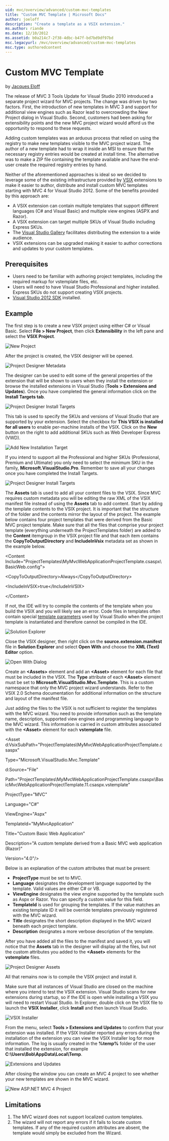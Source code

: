 ```yaml
---
uid: mvc/overview/advanced/custom-mvc-templates
title: "Custom MVC Template | Microsoft Docs"
author: joeloff
description: "Create a template as a VSIX extension."
ms.author: riande
ms.date: 12/10/2012
ms.assetid: b0a214c7-2f38-4dbc-b47f-bd7bd9df97bd
msc.legacyurl: /mvc/overview/advanced/custom-mvc-templates
msc.type: authoredcontent
---
```

# Custom MVC Template

by [Jacques Eloff](https://github.com/joeloff)

The release of MVC 3 Tools Update for Visual Studio 2010 introduced a separate project wizard for MVC projects. The change was driven by two factors. First, the introduction of new templates in MVC 3 and support for additional view engines such as Razor lead to overcrowding the New Project dialog in Visual Studio. Second, customers had been asking for extensibility points and the new MVC project wizard would afford us the opportunity to respond to these requests.

Adding custom templates was an arduous process that relied on using the registry to make new templates visible to the MVC project wizard. The author of a new template had to wrap it inside an MSI to ensure that the necessary registry entries would be created at install time. The alternative was to make a ZIP file containing the template available and have the end-user create the required registry entries by hand.

Neither of the aforementioned approaches is ideal so we decided to leverage some of the existing infrastructure provided by [VSIX](https://msdn.microsoft.com/library/ff363239.aspx) extensions to make it easier to author, distribute and install custom MVC templates starting with MVC 4 for Visual Studio 2012. Some of the benefits provided by this approach are:

- A VSIX extension can contain multiple templates that support different languages (C# and Visual Basic) and multiple view engines (ASPX and Razor).
- A VSIX extension can target multiple SKUs of Visual Studio including Express SKUs.
- The [Visual Studio Gallery](https://visualstudiogallery.msdn.microsoft.com/) facilitates distributing the extension to a wide audience.
- VSIX extensions can be upgraded making it easier to author corrections and updates to your custom templates.

## Prerequisites

- Users need to be familiar with authoring project templates, including the required markup for vstemplate files, etc.
- Users will need to have Visual Studio Professional and higher installed. Express SKUs do not support creating VSIX projects.
- [Visual Studio 2012 SDK](https://www.microsoft.com/download/details.aspx?id=30668) installed.

## Example

The first step is to create a new VSIX project using either C# or Visual Basic. Select **File > New Project**, then click **Extensibility** in the left pane and select the **VSIX Project**.

![New Project](custom-mvc-templates/_static/image1.jpg)

After the project is created, the VSIX designer will be opened.

![Project Designer Metadata](custom-mvc-templates/_static/image2.jpg)

The designer can be used to edit some of the general properties of the extension that will be shown to users when they install the extension or browse the installed extensions in Visual Studio (**Tools > Extensions and Updates**). Once you have completed the general information click on the **Install Targets tab**.

![Project Designer Install Targets](custom-mvc-templates/_static/image3.jpg)

This tab is used to specify the SKUs and versions of Visual Studio that are supported by your extension. Select the checkbox for **This VSIX is installed for all users** to enable per-machine installs of the VSIX. Click on the **New** button on the right to add additional SKUs such as Web Developer Express (VWD).

![Add New Installation Target](custom-mvc-templates/_static/image4.jpg)

If you intend to support all the Professional and higher SKUs (Professional, Premium and Ultimate) you only need to select the minimum SKU in the family, **Microsoft.VisualStudio.Pro**. Remember to save all your changes once you have completed the Install Targets.

![Project Designer Install Targets](custom-mvc-templates/_static/image5.jpg)

The **Assets** tab is used to add all your content files to the VSIX. Since MVC requires custom metadata you will be editing the raw XML of the VSIX manifest file instead of using the **Assets** tab to add content. Start by adding the template contents to the VSIX project. It is important that the structure of the folder and the contents mirror the layout of the project. The example below contains four project templates that were derived from the Basic MVC project template. Make sure that all the files that comprise your project template (everything underneath the ProjectTemplates folder) are added to the **Content** itemgroup in the VSIX project file and that each item contains the **CopyToOutputDirectory** and **IncludeInVsix** metadata set as shown in the example below.

&lt;Content Include=&quot;ProjectTemplates\MyMvcWebApplicationProjectTemplate.csaspx\BasicWeb.config&quot;&gt;

&lt;CopyToOutputDirectory&gt;Always&lt;/CopyToOutputDirectory&gt;

&lt;IncludeInVSIX&gt;true&lt;/IncludeInVSIX&gt;

&lt;/Content&gt;

If not, the IDE will try to compile the contents of the template when you build the VSIX and you will likely see an error. Code files in templates often contain special [template parameters](https://msdn.microsoft.com/library/eehb4faa(v=vs.110).aspx) used by Visual Studio when the project template is instantiated and therefore cannot be compiled in the IDE.

![Solution Explorer](custom-mvc-templates/_static/image6.jpg)

Close the VSIX designer, then right click on the **source.extension.manifest** file in **Solution Explorer** and select **Open With** and choose the **XML (Text) Editor** option.

![Open With Dialog](custom-mvc-templates/_static/image7.jpg)

Create an **&lt;Assets&gt;** element and add an **&lt;Asset&gt;** element for each file that must be included in the VSIX. The **Type** attribute of each **&lt;Asset&gt;** element must be set to **Microsoft.VisualStudio.Mvc.Template**. This is a custom namespace that only the MVC project wizard understands. Refer to the VSIX 2.0 Schema documentation for additional information on the structure and layout of the manifest file.

Just adding the files to the VSIX is not sufficient to register the templates with the MVC wizard. You need to provide information such as the template name, description, supported view engines and programming language to the MVC wizard. This information is carried in custom attributes associated with the **&lt;Asset&gt;** element for each **vstemplate** file.

&lt;Asset d:VsixSubPath=&quot;ProjectTemplates\MyMvcWebApplicationProjectTemplate.csaspx&quot;

Type=&quot;Microsoft.VisualStudio.Mvc.Template&quot;

d:Source=&quot;File&quot;

Path=&quot;ProjectTemplates\MyMvcWebApplicationProjectTemplate.csaspx\BasicMvcWebApplicationProjectTemplate.11.csaspx.vstemplate&quot;

ProjectType=&quot;MVC&quot;

Language=&quot;C#&quot;

ViewEngine=&quot;Aspx&quot;

TemplateId=&quot;MyMvcApplication&quot;

Title=&quot;Custom Basic Web Application&quot;

Description=&quot;A custom template derived from a Basic MVC web application (Razor)&quot;

Version=&quot;4.0&quot;/&gt;

Below is an explanation of the custom attributes that must be present:

- **ProjectType** must be set to MVC.
- **Language** designates the development language supported by the template. Valid values are either C# or VB.
- **ViewEngine** designates the view engine supported by the template such as Aspx or Razor. You can specify a custom value for this field.
- **TemplateId** is used for grouping the templates. If the value matches an existing template ID it will be override templates previously registered with the MVC wizard.
- **Title** designates the short description displayed in the MVC wizard beneath each project template.
- **Description** designates a more verbose description of the template.

After you have added all the files to the manifest and saved it, you will notice that the **Assets** tab in the designer will display all the files, but not the custom attributes you added to the **&lt;Asset&gt;** elements for the **vstemplate** files.

![Project Designer Assets](custom-mvc-templates/_static/image8.jpg)

All that remains now is to compile the VSIX project and install it.

Make sure that all instances of Visual Studio are closed on the machine where you intend to test the VSIX extension. Visual Studio scans for new extensions during startup, so if the IDE is open while installing a VSIX you will need to restart Visual Studio. In Explorer, double click on the VSIX file to launch the **VSIX Installer**, click **Install** and then launch Visual Studio.

![VSIX Installer](custom-mvc-templates/_static/image9.jpg)

From the menu, select **Tools > Extensions and Updates** to confirm that your extension was installed. If the VSIX Installer reported any errors during the installation of the extension you can view the VSIX Installer log for more information. The log is usually created in the **%temp%** folder of the user that installed the extension, for example **C:\Users\Bob\AppData\Local\Temp**.

![Extensions and Updates](custom-mvc-templates/_static/image10.jpg)

After closing the window you can create an MVC 4 project to see whether your new templates are shown in the MVC wizard.

![New ASP.NET MVC 4 Project](custom-mvc-templates/_static/image11.jpg)

## Limitations

1. The MVC wizard does not support localized custom templates.
2. The wizard will not report any errors if it fails to locate custom templates. If any of the required custom attributes are absent, the template would simply be excluded from the Wizard.
